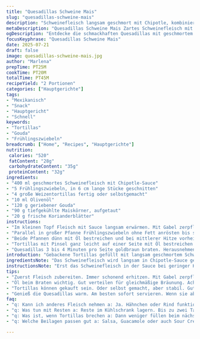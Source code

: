 ```yaml
---
title: "Quesadillas Schweine Mais"
slug: "quesadillas-schweine-mais"
description: "Schweinefleisch langsam geschmort mit Chipotle, kombiniert mit angebratenen Frühlingszwiebeln. Gefüllt in Weizentortillas, dazu geriebener Cheddar und aufgetauter Mais. Schnell gebraten vor dem Servieren. Knusprig außen, saftig innen. Intensiver Geschmack durch angepasste Zutaten. "
metaDescription: "Quesadillas Schweine Mais Zartes Schweinefleisch mit Chipotle, Frühlingszwiebeln, Gouda und Mais in knusprigen Tortillas."
ogDescription: "Entdecke die schmackhaften Quesadillas mit geschmortem Schweinefleisch, viel Käse und frischen Zutaten - perfekt für ein schnelles Essen."
focusKeyphrase: "Quesadillas Schweine Mais"
date: 2025-07-21
draft: false
image: quesadillas-schweine-mais.jpg
author: "Marlena"
prepTime: PT25M
cookTime: PT20M
totalTime: PT45M
recipeYield: "2 Portionen"
categories: ["Hauptgerichte"]
tags:
- "Mexikanisch"
- "Snack"
- "Hauptgericht"
- "Schnell"
keywords:
- "Tortillas"
- "Gouda"
- "Frühlingszwiebeln"
breadcrumb: ["Home", "Recipes", "Hauptgerichte"]
nutrition: 
 calories: "520"
 fatContent: "28g"
 carbohydrateContent: "35g"
 proteinContent: "32g"
ingredients:
- "400 ml geschmortes Schweinefleisch mit Chipotle-Sauce"
- "5 Frühlingszwiebeln, in 6 cm lange Stücke geschnitten"
- "4 große Weizentortillas fertig oder selbstgemacht"
- "10 ml Olivenöl"
- "120 g geriebener Gouda"
- "90 g tiefgekühlte Maiskörner, aufgetaut"
- "20 g frische Korianderblätter"
instructions:
- "Im kleinen Topf Fleisch mit Sauce langsam erwärmen. Mit Gabel zerpflücken. Sauce bei niedriger bis mittlerer Hitze reduzieren bis sie die Fleischfasern bedeckt. Von Herd nehmen."
- "Parallel in großer Pfanne Frühlingszwiebeln ohne Fett anrösten bis sie erste schwarze Stellen zeigen. Auf Teller legen."
- "Beide Pfannen dünn mit Öl bestreichen und bei mittlerer Hitze vorheizen."
- "Tortillas mit Pinsel ganz leicht auf einer Seite mit Öl bestreichen. Auf die Öllose Seite jeweils etwa 140 ml Fleisch verteilen, dann Zwiebeln, Mais, Gouda und Koriander gut darauf verteilen. Tortillas vorsichtig zur Hälfte klappen."
- "Quesadillas 3 bis 4 Minuten pro Seite goldbraun braten. Herausnehmen, nach Belieben halbieren. Sofort servieren."
introduction: "Gebackene Tortillas gefüllt mit langsam geschmortem Schweinefleisch. Gemischt mit knusprig angebratenen Frühlingszwiebeln, süßem Mais und geschmolzenem Käse. Ein bisschen Rauch von Chipotle. Einfach, schnell, würzig. Statt Cheddar Gouda für milderen Geschmack. Etwas mehr Öl für bessere Bräunung. Leicht größere Frühlingszwiebelstücke, mehr Mais, ändern Textur und bissen. Nicht überladen, Balance halten. Jeder Biss knackig von außen, saftig und aromatisch drinnen. Passt gut zu frischem Koriander, der eine frische Note reinbringt. Der Maissüße ein kleiner Twist, gibt Spannung. Weniger scharf, intensiver Aroma. Spiel ausprobiert mit Küchenzeit, genau genug. Wenn geklappt, kriegt man eine tolle, rustikale Tortilla. Schnell zusammengeworfen, ein Snack oder Hauptgericht für Zwei. "
ingredientsNote: "Das Schweinefleisch wird langsam in Chipotle-Sauce geschmort, macht es zart und würzig. Die Menge wurde um 20 Prozent reduziert, damit die Füllung nicht zu überladen ist. Frühlingszwiebeln sind in etwas längere Stücke geschnitten als üblich, bleiben bissfest nach dem Anbraten und geben einen milden Zwiebelgeschmack. Statt scharfem Cheddar haben wir milderen Gouda genommen, das macht das Ganze cremiger und unkomplizierter im Geschmack. Mehr Mais als zuvor, um etwas Süße und Knusprigkeit reinzubringen, wird aufgetaut und ohne extra Wasser verwendet. Das Olivenöl verteilt sich auf die Pfannen und die Tortillas, für gleichmäßiges Braten ohne Ankleben. Koriander frisch und etwas mehr verwendet, um den rauchigen, würzigen Geschmack der Chipotle zu balancieren. Die Tortillas können fertig gekauft oder selbst gemacht sein, wichtig ist, dass sie stabil genug sind, um die saftige Füllung zu halten. "
instructionsNote: "Erst das Schweinefleisch in der Sauce bei geringer Hitze erwärmen. Dabei mit der Gabel zerzupfen und gleichzeitig die Sauce einkochen lassen, bis sie gut an der Fleischfaser haftet. Parallel die Frühlingszwiebeln trocken in der Pfanne anrösten, bis sie erste dunkle Stellen bekommen, ohne zu verbrennen. Danach beide Pfannen leicht ölen und auf mittlere Hitze vorheizen – eine Pfanne für die Tortillas, die andere optional zum Wenden oder Warmhalten. Die Tortillas auf der einen Seite dünn mit Öl einstreichen, das sorgt für Knusprigkeit ohne Fettklumpen. Die Füllung auf der un-öligen Seite verteilen – erst Fleisch, dann Zwiebeln, Mais, Käse und Koriander – ein Schichten, die sich gut verteilt und beim Klappen nicht verrutscht. Beim Braten die Quesadillas von jeder Seite 3 bis 4 Minuten anbräunen, bis sie goldbraun und leicht knusprig sind. Wichtig ist, dass dabei der Käse schmilzt und die Füllung gut zusammenhält. Herausnehmen, kurz abkühlen lassen, schneiden und sofort servieren. Am besten gleich genießen, bevor die Tortillas wieder weich werden. "
tips:
- "Zuerst Fleisch zubereiten. Immer schonend erhitzen. Mit Gabel zerpflücken, dabei Sauce reduzieren. Gewöhnlich gibt das eine tolle Textur. Frühlingszwiebeln gut anrösten, intensivieren Geschmack. Auch länger schneiden, bleibt crunchy. Besser mehr, als weniger. Aufpassen, dass sie nicht verbrennen."
- "Öl beim Braten wichtig. Gut verteilen für gleichmäßige Bräunung. Achte genau darauf, Käse soll schmelzen. Also gleichmäßig schichten. Tortillas umklappen, gut andrücken. Aber nicht überladen, da fällt alles auseinander. Mehr Koriander für den Frischekick. Glaub nicht an trockene Füllung."
- "Tortillas können gekauft sein. Oder selbst gemacht, aber stabil. Gut ist, wenn sie die Füllung halten. In der Pfanne goldbraun braten. Das sorgt für den Crunch. Verliert die Frische nicht schnell. Koriander macht viel aus, verleiht eine besondere Note. Probier auch mal andere Käsesorten aus."
- "Genieß die Quesadillas warm. Am besten sofort servieren. Wenn sie abkühlen, werden sie matschig. Such nach der perfekten Balance. Mit Beilagen kombinieren. Salsa oder Guacamole passt gut. Alles schön schichtweise auftragen für den Wow-Effekt. Experimentiere mit weiteren Zutaten."
faq:
- "q: Kann ich anderes Fleisch nehmen a: Ja. Hähnchen oder Rind funktioniert gut. Aber Geschmack wird anders. Zubereitung gleich bleibt. Schneiden in Stücke, dann in Sauce garen."
- "q: Was tun mit Resten a: Reste im Kühlschrank lagern. Bis zu zwei Tage haltbar. Wieder aufwärmen in Pfanne ist möglich. Ohren auf, nicht zu heiß, sonst trocken."
- "q: Was ist, wenn Tortillas brechen a: Dann weniger füllen beim nächsten Mal. Oder dünner ausrollen. Auch eine andere Marke probieren. Manche sind stabiler als andere. Wenn brüchig, keine Panik, einfach anstelle einer Quesadilla aufbewahren."
- "q: Welche Beilagen passen gut a: Salsa, Guacamole oder auch Sour Cream. Mach das, was dir am besten schmeckt. Ein bisschen Gemüse dazu genannten auch wichtig. Chillig aber geschmackvoll, hilft Füllung."

---
```

